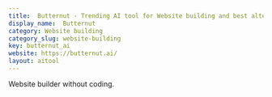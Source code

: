 ```yaml
---
title:  Butternut - Trending AI tool for Website building and best alternatives
display_name:  Butternut
category: Website building
category_slug: website-building
key: butternut_ai
website: https://butternut.ai/
layout: aitool
---
```


Website builder without coding.

